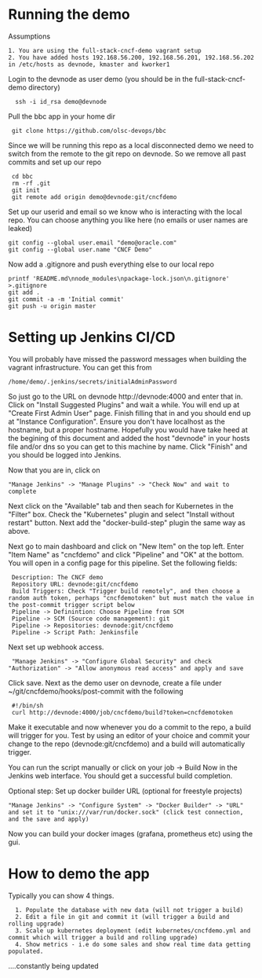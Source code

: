 Running the demo
================

Assumptions

	1. You are using the full-stack-cncf-demo vagrant setup
	2. You have added hosts 192.168.56.200, 192.168.56.201, 192.168.56.202 in /etc/hosts as devnode, kmaster and kworker1


Login to the devnode as user demo (you should be in the full-stack-cncf-demo directory)

      ssh -i id_rsa demo@devnode

Pull the bbc app in your home dir

     git clone https://github.com/olsc-devops/bbc

Since we will be running this repo as a local disconnected demo we need to switch from the remote to the git repo on devnode. So we
remove all past commits and set up our repo

     cd bbc
     rm -rf .git
     git init
     git remote add origin demo@devnode:git/cncfdemo

Set up our userid and email so we know who is interacting with the local repo. You can choose anything you like here (no emails or user
names are leaked)

    git config --global user.email "demo@oracle.com"
    git config --global user.name "CNCF Demo"

Now add a .gitignore and push everything else to our local repo

    printf 'README.md\nnode_modules\npackage-lock.json\n.gitignore' >.gitignore
    git add .
    git commit -a -m 'Initial commit'
    git push -u origin master


Setting up Jenkins CI/CD
========================

You will probably have missed the password messages when building the vagrant infrastructure. You can get this from

    /home/demo/.jenkins/secrets/initialAdminPassword

So just go to the URL on devnode http://devnode:4000 and enter that in. Click on "Install Suggested Plugins" and wait
a while. You will end up at "Create First Admin User" page. Finish filling that in and you should end up at "Instance Configuration".
Ensure you don't have localhost as the hostname, but a proper hostname. Hopefully you would have take heed at the begining of this
document and added the host "devnode" in your hosts file and/or dns so you can get to this machine by name. Click "Finish" and you should
be logged into Jenkins.

Now that you are in, click on

    "Manage Jenkins" -> "Manage Plugins" -> "Check Now" and wait to complete

Next click on the "Available" tab and then seach for Kubernetes in the "Filter" box. Check the "Kubernetes" plugin and select "Install without restart" button. Next add the "docker-build-step" plugin the same way as above.

Next go to main dashboard and click on "New Item" on the top left. Enter "Item Name" as "cncfdemo" and click "Pipeline" and "OK" at the bottom. You will open in a config page for this pipeline.
Set the following fields:


     Description: The CNCF demo
     Repository URL: devnode:git/cncfdemo
     Build Triggers: Check "Trigger build remotely", and then choose a random auth token, perhaps "cncfdemotoken" but must match the value in the post-commit trigger script below
     Pipeline -> Definintion: Choose Pipeline from SCM
     Pipeline -> SCM (Source code management): git
     Pipeline -> Repositories: devnode:git/cncfdemo
     Pipeline -> Script Path: Jenkinsfile


Next set up webhook access. 

     "Manage Jenkins" -> "Configure Global Security" and check "Authorization" -> "Allow anonymous read access" and apply and save


Click save. 
Next as the demo user on devnode, create a file under ~/git/cncfdemo/hooks/post-commit with the following

     #!/bin/sh
     curl http://devnode:4000/job/cncfdemo/build?token=cncfdemotoken

Make it executable and now whenever you do a commit to the repo, a build will trigger for you. Test by using an editor of your choice and commit your change to the repo (devnode:git/cncfdemo) and a build will automatically trigger.

You can run the script manually or click on your job -> Build Now in the Jenkins web interface. You should get a successful build completion.

Optional step: Set up docker builder URL (optional for freestyle projects)

    "Manage Jenkins" -> "Configure System" -> "Docker Builder" -> "URL" and set it to "unix:///var/run/docker.sock" (click test connection, and the save and apply)

Now you can build your docker images (grafana, prometheus etc) using the gui.



How to demo the app
===================

Typically you can show 4 things.

	  1. Populate the database with new data (will not trigger a build)
	  2. Edit a file in git and commit it (will trigger a build and rolling upgrade)
	  3. Scale up kubernetes deployment (edit kubernetes/cncfdemo.yml and commit which will trigger a build and rolling upgrade)
	  4. Show metrics - i.e do some sales and show real time data getting populated.



....constantly being updated